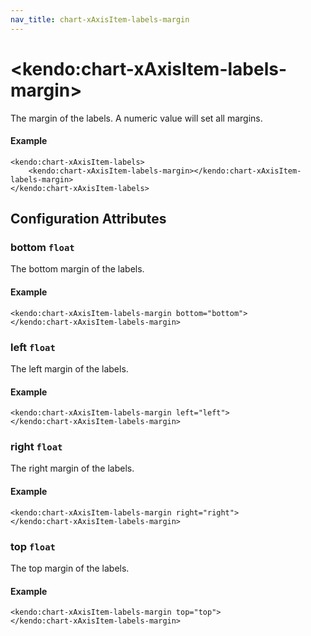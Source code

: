 ```yaml
---
nav_title: chart-xAxisItem-labels-margin
---
```


# \<kendo:chart-xAxisItem-labels-margin\>

The margin of the labels. A numeric value will set all margins.

#### Example
    <kendo:chart-xAxisItem-labels>
        <kendo:chart-xAxisItem-labels-margin></kendo:chart-xAxisItem-labels-margin>
    </kendo:chart-xAxisItem-labels>

## Configuration Attributes

### bottom `float`

The bottom margin of the labels.

#### Example
    <kendo:chart-xAxisItem-labels-margin bottom="bottom">
    </kendo:chart-xAxisItem-labels-margin>

### left `float`

The left margin of the labels.

#### Example
    <kendo:chart-xAxisItem-labels-margin left="left">
    </kendo:chart-xAxisItem-labels-margin>

### right `float`

The right margin of the labels.

#### Example
    <kendo:chart-xAxisItem-labels-margin right="right">
    </kendo:chart-xAxisItem-labels-margin>

### top `float`

The top margin of the labels.

#### Example
    <kendo:chart-xAxisItem-labels-margin top="top">
    </kendo:chart-xAxisItem-labels-margin>

